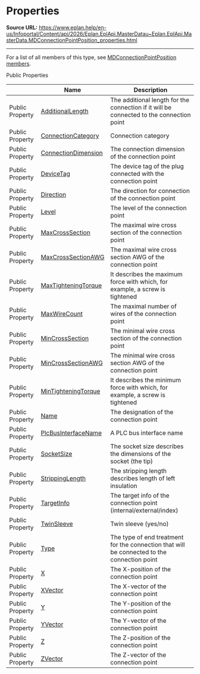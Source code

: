 # Properties

**Source URL:** https://www.eplan.help/en-us/Infoportal/Content/api/2026/Eplan.EplApi.MasterDatau~Eplan.EplApi.MasterData.MDConnectionPointPosition_properties.html

---

For a list of all members of this type, see [MDConnectionPointPosition members](Eplan.EplApi.MasterDatau~Eplan.EplApi.MasterData.MDConnectionPointPosition_members.html).

Public Properties

|  | Name | Description |
| --- | --- | --- |
| Public Property | [AdditionalLength](Eplan.EplApi.MasterDatau~Eplan.EplApi.MasterData.MDConnectionPointPosition~AdditionalLength.html) | The additional length for the connection if it will be connected to the connection point |
| Public Property | [ConnectionCategory](Eplan.EplApi.MasterDatau~Eplan.EplApi.MasterData.MDConnectionPointPosition~ConnectionCategory.html) | Connection category |
| Public Property | [ConnectionDimension](Eplan.EplApi.MasterDatau~Eplan.EplApi.MasterData.MDConnectionPointPosition~ConnectionDimension.html) | The connection dimension of the connection point |
| Public Property | [DeviceTag](Eplan.EplApi.MasterDatau~Eplan.EplApi.MasterData.MDConnectionPointPosition~DeviceTag.html) | The device tag of the plug connected with the connection point |
| Public Property | [Direction](Eplan.EplApi.MasterDatau~Eplan.EplApi.MasterData.MDConnectionPointPosition~Direction.html) | The direction for connection of the connection point |
| Public Property | [Level](Eplan.EplApi.MasterDatau~Eplan.EplApi.MasterData.MDConnectionPointPosition~Level.html) | The level of the connection point |
| Public Property | [MaxCrossSection](Eplan.EplApi.MasterDatau~Eplan.EplApi.MasterData.MDConnectionPointPosition~MaxCrossSection.html) | The maximal wire cross section of the connection point |
| Public Property | [MaxCrossSectionAWG](Eplan.EplApi.MasterDatau~Eplan.EplApi.MasterData.MDConnectionPointPosition~MaxCrossSectionAWG.html) | The maximal wire cross section AWG of the connection point |
| Public Property | [MaxTighteningTorque](Eplan.EplApi.MasterDatau~Eplan.EplApi.MasterData.MDConnectionPointPosition~MaxTighteningTorque.html) | It describes the maximum force with which, for example, a screw is tightened |
| Public Property | [MaxWireCount](Eplan.EplApi.MasterDatau~Eplan.EplApi.MasterData.MDConnectionPointPosition~MaxWireCount.html) | The maximal number of wires of the connection point |
| Public Property | [MinCrossSection](Eplan.EplApi.MasterDatau~Eplan.EplApi.MasterData.MDConnectionPointPosition~MinCrossSection.html) | The minimal wire cross section of the connection point |
| Public Property | [MinCrossSectionAWG](Eplan.EplApi.MasterDatau~Eplan.EplApi.MasterData.MDConnectionPointPosition~MinCrossSectionAWG.html) | The minimal wire cross section AWG of the connection point |
| Public Property | [MinTighteningTorque](Eplan.EplApi.MasterDatau~Eplan.EplApi.MasterData.MDConnectionPointPosition~MinTighteningTorque.html) | It describes the minimum force with which, for example, a screw is tightened |
| Public Property | [Name](Eplan.EplApi.MasterDatau~Eplan.EplApi.MasterData.MDConnectionPointPosition~Name.html) | The designation of the connection point |
| Public Property | [PlcBusInterfaceName](Eplan.EplApi.MasterDatau~Eplan.EplApi.MasterData.MDConnectionPointPosition~PlcBusInterfaceName.html) | A PLC bus interface name |
| Public Property | [SocketSize](Eplan.EplApi.MasterDatau~Eplan.EplApi.MasterData.MDConnectionPointPosition~SocketSize.html) | The socket size describes the dimensions of the socket (the tip) |
| Public Property | [StrippingLength](Eplan.EplApi.MasterDatau~Eplan.EplApi.MasterData.MDConnectionPointPosition~StrippingLength.html) | The stripping length describes length of left insulation |
| Public Property | [TargetInfo](Eplan.EplApi.MasterDatau~Eplan.EplApi.MasterData.MDConnectionPointPosition~TargetInfo.html) | The target info of the connection point (internal/external/index) |
| Public Property | [TwinSleeve](Eplan.EplApi.MasterDatau~Eplan.EplApi.MasterData.MDConnectionPointPosition~TwinSleeve.html) | Twin sleeve (yes/no) |
| Public Property | [Type](Eplan.EplApi.MasterDatau~Eplan.EplApi.MasterData.MDConnectionPointPosition~Type.html) | The type of end treatment for the connection that will be connected to the connection point |
| Public Property | [X](Eplan.EplApi.MasterDatau~Eplan.EplApi.MasterData.MDConnectionPointPosition~X.html) | The X-position of the connection point |
| Public Property | [XVector](Eplan.EplApi.MasterDatau~Eplan.EplApi.MasterData.MDConnectionPointPosition~XVector.html) | The X-vector of the connection point |
| Public Property | [Y](Eplan.EplApi.MasterDatau~Eplan.EplApi.MasterData.MDConnectionPointPosition~Y.html) | The Y-position of the connection point |
| Public Property | [YVector](Eplan.EplApi.MasterDatau~Eplan.EplApi.MasterData.MDConnectionPointPosition~YVector.html) | The Y-vector of the connection point |
| Public Property | [Z](Eplan.EplApi.MasterDatau~Eplan.EplApi.MasterData.MDConnectionPointPosition~Z.html) | The Z-position of the connection point |
| Public Property | [ZVector](Eplan.EplApi.MasterDatau~Eplan.EplApi.MasterData.MDConnectionPointPosition~ZVector.html) | The Z-vector of the connection point |


